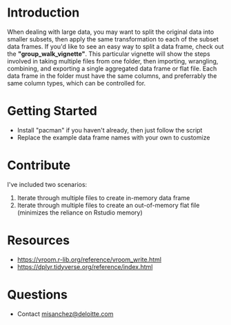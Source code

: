 # Introduction 
When dealing with large data, you may want to split the original data into smaller subsets, then apply the same transformation to each of the subset data frames. If you'd like to see an easy way to split a data frame, check out the **"group_walk_vignette"**. This particular vignette will show the steps involved in taking multiple files from one folder, then importing, wrangling, combining, and exporting a single aggregated data frame or flat file. Each data frame in the folder must have the same columns, and preferrably the same column types, which can be controlled for.

# Getting Started
- Install "pacman" if you haven't already, then just follow the script
- Replace the example data frame names with your own to customize

# Contribute
I've included two scenarios:
1.  Iterate through multiple files to create in-memory data frame
2.  Iterate through multiple files to create an out-of-memory flat file (minimizes the reliance on Rstudio memory)

# Resources
- https://vroom.r-lib.org/reference/vroom_write.html
- https://dplyr.tidyverse.org/reference/index.html

# Questions
- Contact misanchez@deloitte.com
